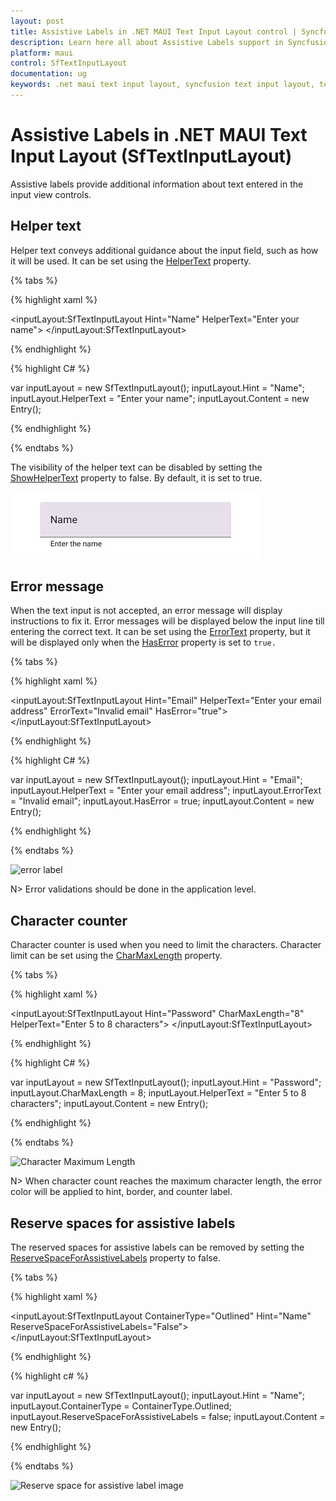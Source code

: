 ```yaml
---
layout: post
title: Assistive Labels in .NET MAUI Text Input Layout control | Syncfusion
description: Learn here all about Assistive Labels support in Syncfusion .NET MAUI Text Input Layout (SfTextInputLayout) control and more.
platform: maui
control: SfTextInputLayout
documentation: ug
keywords: .net maui text input layout, syncfusion text input layout, text input layout maui, .net maui error label, .net maui hint label.
---
```


# Assistive Labels in .NET MAUI Text Input Layout (SfTextInputLayout)

Assistive labels provide additional information about text entered in the input view controls.

## Helper text

Helper text conveys additional guidance about the input field, such as how it will be used. It can be set using the [HelperText](https://help.syncfusion.com/cr/maui/Syncfusion.Maui.Core.SfTextInputLayout.html#Syncfusion_Maui_Core_SfTextInputLayout_HelperText) property.

{% tabs %} 

{% highlight xaml %} 

<inputLayout:SfTextInputLayout Hint="Name"
                               HelperText="Enter your name">
    <Entry />
</inputLayout:SfTextInputLayout>   

{% endhighlight %}

{% highlight C# %} 

var inputLayout = new SfTextInputLayout();
inputLayout.Hint = "Name";
inputLayout.HelperText = "Enter your name";
inputLayout.Content = new Entry(); 

{% endhighlight %}

{% endtabs %}

The visibility of the helper text can be disabled by setting the [ShowHelperText](https://help.syncfusion.com/cr/maui/Syncfusion.Maui.Core.SfTextInputLayout.html#Syncfusion_Maui_Core_SfTextInputLayout_ShowHelperText) property to false. By default, it is set to true.

![helper label](images/AssistiveLabels/maui-textinputlayout-helpertext.jpg)

## Error message

When the text input is not accepted, an error message will display instructions to fix it. Error messages will be displayed below the input line till entering the correct text. It can be set using the [ErrorText](https://help.syncfusion.com/cr/maui/Syncfusion.Maui.Core.SfTextInputLayout.html#Syncfusion_Maui_Core_SfTextInputLayout_ErrorText) property, but it will be displayed only when the [HasError](https://help.syncfusion.com/cr/maui/Syncfusion.Maui.Core.SfTextInputLayout.html#Syncfusion_Maui_Core_SfTextInputLayout_HasError) property is set to `true.`

{% tabs %} 

{% highlight xaml %} 

<inputLayout:SfTextInputLayout Hint="Email" 
                               HelperText="Enter your email address"
                               ErrorText="Invalid email"
                               HasError="true">
    <Entry />
</inputLayout:SfTextInputLayout>  
 

{% endhighlight %}

{% highlight C# %} 

var inputLayout = new SfTextInputLayout();
inputLayout.Hint = "Email";
inputLayout.HelperText = "Enter your email address";
inputLayout.ErrorText = "Invalid email";
inputLayout.HasError = true; 
inputLayout.Content = new Entry(); 

{% endhighlight %}

{% endtabs %}

![error label](images/AssistiveLabels/ErrorText.jpg)

N> Error validations should be done in the application level.

## Character counter

Character counter is used when you need to limit the characters. Character limit can be set using the [CharMaxLength](https://help.syncfusion.com/cr/maui/Syncfusion.Maui.Core.SfTextInputLayout.html#Syncfusion_Maui_Core_SfTextInputLayout_CharMaxLength) property.

{% tabs %} 

{% highlight xaml %} 

<inputLayout:SfTextInputLayout Hint="Password" 
                               CharMaxLength="8"
                               HelperText="Enter 5 to 8 characters">
    <Entry />
</inputLayout:SfTextInputLayout> 
  

{% endhighlight %}

{% highlight C# %} 

var inputLayout = new SfTextInputLayout();
inputLayout.Hint = "Password";
inputLayout.CharMaxLength = 8;
inputLayout.HelperText = "Enter 5 to 8 characters";
inputLayout.Content = new Entry(); 

{% endhighlight %}

{% endtabs %}

![Character Maximum Length](images/AssistiveLabels/MaxCharCount.png)

N> When character count reaches the maximum character length, the error color will be applied to hint, border, and counter label.

## Reserve spaces for assistive labels

The reserved spaces for assistive labels can be removed by setting the [ReserveSpaceForAssistiveLabels](https://help.syncfusion.com/cr/maui/Syncfusion.Maui.Core.SfTextInputLayout.html#Syncfusion_Maui_Core_SfTextInputLayout_ReserveSpaceForAssistiveLabels) property to false.

{% tabs %}

{% highlight xaml %}

<inputLayout:SfTextInputLayout ContainerType="Outlined" 
                               Hint="Name" 
                               ReserveSpaceForAssistiveLabels="False">
    <Entry />
</inputLayout:SfTextInputLayout>

{% endhighlight %}

{% highlight c# %}

var inputLayout = new SfTextInputLayout();
inputLayout.Hint = "Name";
inputLayout.ContainerType = ContainerType.Outlined;
inputLayout.ReserveSpaceForAssistiveLabels = false;
inputLayout.Content = new Entry(); 

{% endhighlight %}

{% endtabs %}

![Reserve space for assistive label image](images/AssistiveLabels/ReserveSpace.png)
